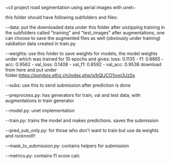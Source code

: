 ~cil project road segmentation using aerial images with unet~

this folder should have following subfolders and files:

--data: put the downloaded data under this folder after unzipping training
in the subfolders called "training" and "test_images"
after augmentations, one can choose to save the augmented files as well (obviously under training)
valdiation data created in train.py

--weights: use this folder to save weights for models,
the model weights under which was trained for 10 epochs and gives:
loss: 0.1135 - f1: 0.8865 - acc: 0.9562 - val_loss: 0.1408 - val_f1: 0.8592 - val_acc: 0.9538
download from here and put under folder:https://polybox.ethz.ch/index.php/s/bQlJCO1ovp3JzSs

--subs: use this to send submission after prediction is done

--preprocess.py: has generators for train, val and test data, with augmentations in train generator

--model.py: unet implementation

--train.py: trains the model and makes predictions. saves the submission

--pred_sub_only.py: for those who don't want to train but use da weights and rocknroll!!

--mask_to_submission.py: contains helpers for submission

--metrics.py: contains f1 score calc

